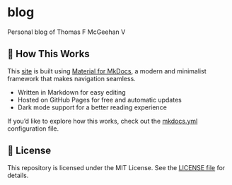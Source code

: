 # blog

Personal blog of Thomas F McGeehan V

## 🔧 How This Works

This [site](https://tfmv.github.io/blog/) is built using [Material for MkDocs](https://squidfunk.github.io/mkdocs-material/), a modern and minimalist framework that makes navigation seamless.

- Written in Markdown for easy editing
- Hosted on GitHub Pages for free and automatic updates
- Dark mode support for a better reading experience

If you’d like to explore how this works, check out the [mkdocs.yml](mkdocs.yml) configuration file.

## 📝 License

This repository is licensed under the MIT License. See the [LICENSE file](LICENSE) for details.
